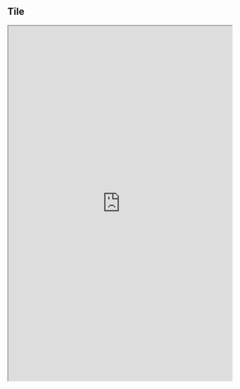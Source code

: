 ## Tile



<iframe style='width: 100%; height: 800px;' src='https://voyant-tools.org/?panels=cirrus%2Creader%2Ctrends%2Csummary%2Ccontexts&corpus=9e3dfbe0c5d5fa595e72f191b5070ea1'></iframe>
